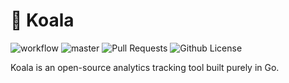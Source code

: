 # 🐨 Koala

![workflow](https://github.com/oabraham1/koala/actions/workflows/go.yml/badge.svg)
![master](https://img.shields.io/github/last-commit/badges/oabraham1/koala/master)
![Pull Requests](https://img.shields.io/github/issues-pr/oabraham1/koala)
![Github License](https://img.shields.io/badge/License-Apache-green.svg)

Koala is an open-source analytics tracking tool built purely in Go.
